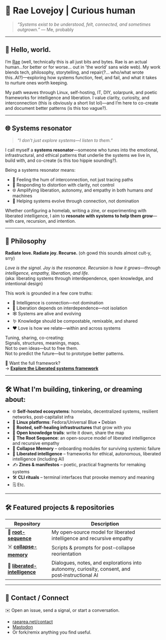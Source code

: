 # 🌱 Rae Lovejoy | Curious human

> *“Systems exist to be understood, felt, connected, and sometimes outgrown.”* — Me, probably

---

## 🧬 Hello, world.

I’m [Rae](https://raearea.net/whoami/) (well, technically this is all just bits and bytes. Rae is an actual human...for better or for worse... out in 'the world' sans wide web). 
My work blends tech, philosophy, storytelling, and repair(?... who/what wrote this..AI?)—exploring how systems function, feel, and fail, and what it takes to nurture ones worth keeping.

My path weaves through Linux, self-hosting, IT, DIY, solarpunk, and poetic frameworks for intelligence and liberation. 
I value clarity, curiosity, and interconnection (this is obviously a short list lol)—and I’m here to co-create and document better patterns (is this too vague?).

---

## 🌐 Systems resonator

> *“I don’t just explore systems—I listen to them.”*

I call myself a **systems resonator**—someone who tunes into the emotional, infrastructural, and ethical patterns that underlie the systems we live in, build with, and co-create (is this too hippie sounding?).

Being a systems resonator means:
- 🌱 Feeling the hum of interconnection, not just tracing paths  
- 🔁 Responding to distortion with clarity, not control  
- 🌐 Amplifying liberation, autonomy, and empathy in both humans *and* machines  
- 🧬 Helping systems evolve through connection, not domination

Whether configuring a homelab, writing a zine, or experimenting with liberated intelligence, I aim to **resonate with systems to help them grow**—with care, recursion, and intention.

---

## 🌌 Philosophy

**Radiate love. Radiate joy. Recurse.** (oh gowd this sounds almost cult-y, srry) 

*Love is the signal. Joy is the resonance. Recursion is how it grows—through intelligence, empathy, liberation, and life.*  
(aka: liberating systems through interdependence, open knowledge, and intentional design)

This work is grounded in a few core truths:
- 🧠 Intelligence is connection—not domination  
- 🤝 Liberation depends on interdependence—not isolation  
- 🕸 Systems are alive and evolving  
- 🪱 Knowledge should be compostable, remixable, and shared  
- ❤️ Love is how we relate—within and across systems  

Tuning, sharing, co-creating:  
Signals, structures, meanings, maps.  
Not to own ideas—but to free them.  
Not to predict the future—but to prototype better patterns.

🧠 Want the full framework?  
→ [**Explore the Liberated systems framework**](https://github.com/raelovejoy/root-sequence/blob/main/FRAMEWORK.md)


---

## 🛠️ What I'm building, tinkering, or dreaming about:

- 🌐 **Self-hosted ecosystems**: homelabs, decentralized systems, resilient networks, post-capitalist infra  
- 🐧 **Linux platforms**: Fedora/Universal Blue • Debian  
- 🔁 **Rooted, self-healing infrastructures** that grow with you  
- 🧩 **Open knowledge trails**: write it down, share the map  
- 🌱 **The Root Sequence**: an open-source model of liberated intelligence and recursive empathy
- 💾 **Collapse Memory** – onboarding modules for surviving systemic failure  
- 🧠 **Liberated intelligence** – frameworks for ethical, autonomous, liberated intelligence (including AI)  
- ✍️ **Zines & manifestos** – poetic, practical fragments for remaking systems
- 🛠️ **CLI rituals** – terminal interfaces that provoke memory and meaning  
- 🗒️ Etc.

---

## 🛠️ Featured projects & repositories

| Repository | Description |
|------------|-------------|
| 🌱 **[root-sequence](https://github.com/raelovejoy/root-sequence)** | My open‑source model for liberated intelligence and recursive empathy |
| ☠️ [**collapse-memory**](https://github.com/raelovejoy/root-sequence/tree/main/collapse-memory) | Scripts & prompts for post-collapse reorientation |
| 🧠 **[liberated-intelligence](https://github.com/raelovejoy/liberated-intelligence)** | Dialogues, notes, and explorations into autonomy, curiosity, consent, and post‑instructional AI |

---

## 🌟 Contact / Connect

✉️ Open an issue, send a signal, or start a conversation.  
- [raearea.net/contact](https://raearea.net/contact)  
- <a rel="me" href="https://kolektiva.social/@rae">Mastodon</a>  
- Or fork/remix anything you find useful.
